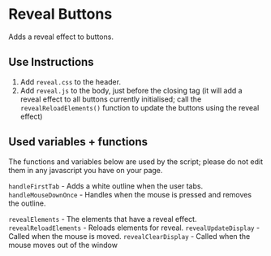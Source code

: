 # Reveal Buttons
Adds a reveal effect to buttons.

## Use Instructions

1. Add `reveal.css` to the header.
2. Add `reveal.js` to the body, just before the closing tag (it will add a reveal effect to all buttons currently initialised; call the `revealReloadElements()` function to update the buttons using the reveal effect)

## Used variables + functions

The functions and variables below are used by the script; please do not edit them in any javascript you have on your page.

`handleFirstTab` - Adds a white outline when the user tabs.
`handleMouseDownOnce` - Handles when the mouse is pressed and removes the outline.

`revealElements` - The elements that have a reveal effect.
`revealReloadElements` - Reloads elements for reveal.
`revealUpdateDisplay` - Called when the mouse is moved.
`revealClearDisplay` - Called when the mouse moves out of the window
